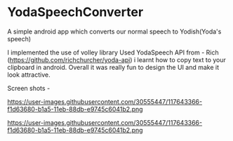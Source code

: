 # YodaSpeechConverter
A simple android app which converts our normal speech to Yodish(Yoda's speech)

I implemented the use of volley library 
Used YodaSpeech API from - Rich (https://github.com/richchurcher/yoda-api)
i learnt how to copy text to your clipboard in android.
Overall it was really fun to design the UI and make it look attractive.

Screen shots - 

https://user-images.githubusercontent.com/30555447/117643366-f1d63680-b1a5-11eb-88db-e9745c6041b2.png


https://user-images.githubusercontent.com/30555447/117643366-f1d63680-b1a5-11eb-88db-e9745c6041b2.png


